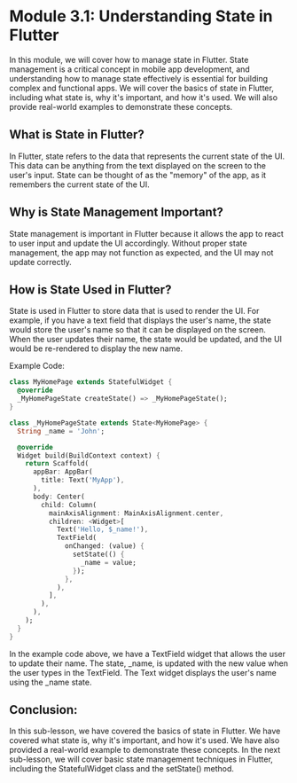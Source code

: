 # Module 3.1: Understanding State in Flutter

In this module, we will cover how to manage state in Flutter. State management is a critical concept in mobile app development, and understanding how to manage state effectively is essential for building complex and functional apps. We will cover the basics of state in Flutter, including what state is, why it's important, and how it's used. We will also provide real-world examples to demonstrate these concepts.

## What is State in Flutter?

In Flutter, state refers to the data that represents the current state of the UI. This data can be anything from the text displayed on the screen to the user's input. State can be thought of as the "memory" of the app, as it remembers the current state of the UI.

## Why is State Management Important?

State management is important in Flutter because it allows the app to react to user input and update the UI accordingly. Without proper state management, the app may not function as expected, and the UI may not update correctly.

## How is State Used in Flutter?

State is used in Flutter to store data that is used to render the UI. For example, if you have a text field that displays the user's name, the state would store the user's name so that it can be displayed on the screen. When the user updates their name, the state would be updated, and the UI would be re-rendered to display the new name.

Example Code:

```dart
class MyHomePage extends StatefulWidget {
  @override
  _MyHomePageState createState() => _MyHomePageState();
}

class _MyHomePageState extends State<MyHomePage> {
  String _name = 'John';

  @override
  Widget build(BuildContext context) {
    return Scaffold(
      appBar: AppBar(
        title: Text('MyApp'),
      ),
      body: Center(
        child: Column(
          mainAxisAlignment: MainAxisAlignment.center,
          children: <Widget>[
            Text('Hello, $_name!'),
            TextField(
              onChanged: (value) {
                setState(() {
                  _name = value;
                });
              },
            ),
          ],
        ),
      ),
    );
  }
}
```

In the example code above, we have a TextField widget that allows the user to update their name. The state, _name, is updated with the new value when the user types in the TextField. The Text widget displays the user's name using the _name state.

## Conclusion:

In this sub-lesson, we have covered the basics of state in Flutter. We have covered what state is, why it's important, and how it's used. We have also provided a real-world example to demonstrate these concepts. In the next sub-lesson, we will cover basic state management techniques in Flutter, including the StatefulWidget class and the setState() method.